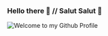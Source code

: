 ### Hello there 👋 // Salut Salut 👋 


![Welcome to my Github Profile](https://user-images.githubusercontent.com/38241109/126204094-aed8f15e-abed-45f5-9e89-6baf5b932ef8.gif)
<!--
**lubnaa25/lubnaa25** is a ✨ _special_ ✨ repository because its `README.md` (this file) appears on your GitHub profile.

Here are some ideas to get you started:

- 🔭 I’m currently working on ...
- 🌱 I’m currently learning ...
- 👯 I’m looking to collaborate on ...
- 🤔 I’m looking for help with ...
- 💬 Ask me about ...
- 📫 How to reach me: ...
- 😄 Pronouns: ...
- ⚡ Fun fact: ...
-->
